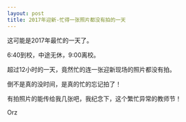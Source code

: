 ```yaml
---
layout: post
title: 2017年迎新-忙得一张照片都没有拍的一天
---
```


这可能是2017年最忙的一天了。

6:40到校，中途无休，9:00离校。

超过12小时的一天，竟然忙的连一张迎新现场的照片都没有拍。

倒不是真的没时间，是真的忙的忘记拍了！

有拍照片的能传给我几张吧，我纪念下，这个繁忙异常的教师节！

Orz
